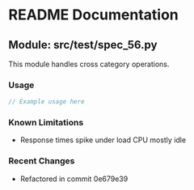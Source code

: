 # README Documentation

## Module: src/test/spec_56.py

This module handles cross category operations.

### Usage

```java
// Example usage here
```

### Known Limitations

- Response times spike under load CPU mostly idle

### Recent Changes

- Refactored in commit 0e679e39
